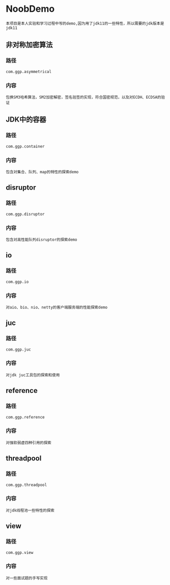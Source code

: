 # NoobDemo
    本项目是本人实验和学习过程中写的demo,因为用了jdk11的一些特性，所以需要的jdk版本是jdk11
## 非对称加密算法
  ### 路径 
    com.ggp.asymmetrical
  ### 内容
    包换SM3哈希算法，SM2加密解密，签名验签的实现，符合国密规范，以及对ECDH、ECDSA的验证
## JDK中的容器
  ### 路径
    com.ggp.container
  ### 内容
    包含对集合、队列、map的特性的探索demo
## disruptor
  ### 路径
    com.ggp.disruptor
  ### 内容
    包含对高性能队列disruptor的探索demo
## io
  ### 路径
    com.ggp.io
  ### 内容
    对aio、bio、nio、netty的客户端服务端的性能探索demo
## juc
  ### 路径
    com.ggp.juc
  ### 内容
    对jdk juc工具包的探索和使用
## reference
  ### 路径
    com.ggp.reference
  ### 内容
    对强软弱虚四种引用的探索
## threadpool
  ### 路径
    com.ggp.threadpool
  ### 内容
    对jdk线程池一些特性的探索
## view
  ### 路径
    com.ggp.view
  ### 内容
    对一些面试题的手写实现
    
